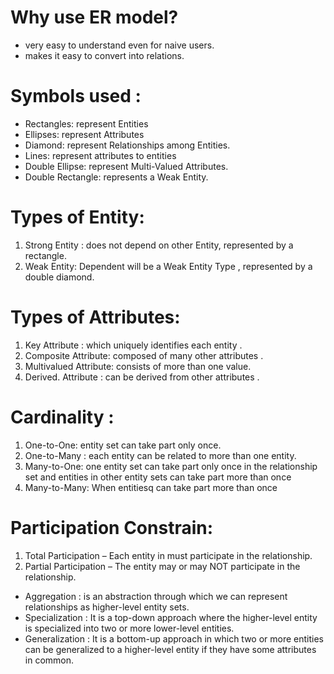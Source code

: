 # Why use ER model? 
- very easy to understand even for naive users. 
- makes it easy to convert into relations. 

# Symbols used : 
- Rectangles: represent Entities 
- Ellipses: represent Attributes
- Diamond: represent Relationships among Entities.
- Lines: represent attributes to entities 
- Double Ellipse: represent Multi-Valued Attributes.
- Double Rectangle: represents a Weak Entity.

# Types of Entity: 
1. Strong Entity : does not depend on other Entity, represented by a rectangle. 
2. Weak Entity: Dependent will be a Weak Entity Type , represented by a double diamond.

# Types of Attributes: 
1. Key Attribute :  which uniquely identifies each entity .
 2. Composite Attribute: composed of many other attributes . 
3. Multivalued Attribute:  consists of more than one value. 
4. Derived. Attribute : can be derived from other attributes .

# Cardinality : 
1. One-to-One:  entity set can take part only once. 
2. One-to-Many : each entity can be related to more than one entity. 
 3. Many-to-One: one entity set can take part only once in the relationship set and entities in other entity sets can take part more than once 
4. Many-to-Many: When entitiesq can take part more than once

# Participation Constrain: 
1. Total Participation – Each entity in must participate in the relationship.
2. Partial Participation – The entity may or may NOT participate in the relationship.

- Aggregation : is an abstraction through which we can represent relationships as higher-level entity sets. 
- Specialization : It is a top-down approach where the higher-level entity is specialized into two or more lower-level entities. 
- Generalization : It is a bottom-up approach in which two or more entities can be generalized to a higher-level entity if they have some attributes in common.
